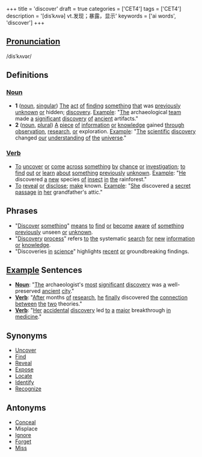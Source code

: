 +++
title = 'discover'
draft = true
categories = ['CET4']
tags = ['CET4']
description = '[disˈkʌvə] vt.发现；暴露，显示'
keywords = ['ai words', 'discover']
+++

## [Pronunciation](/en/post/pronunciation/)
/disˈkʌvər/

## Definitions
### [Noun](/en/post/noun/)
- **1** ([noun](/en/post/noun/), [singular](/en/post/singular/)) [The](/en/post/the/) [act](/en/post/act/) [of](/en/post/of/) [finding](/en/post/finding/) [something](/en/post/something/) [that](/en/post/that/) was [previously](/en/post/previously/) [unknown](/en/post/unknown/) [or](/en/post/or/) hidden; [discovery](/en/post/discovery/). [Example](/en/post/example/): "[The](/en/post/the/) archaeological [team](/en/post/team/) made [a](/en/post/a/) [significant](/en/post/significant/) [discovery](/en/post/discovery/) [of](/en/post/of/) [ancient](/en/post/ancient/) artifacts."
- **2** ([noun](/en/post/noun/), [plural](/en/post/plural/)) [A](/en/post/a/) [piece](/en/post/piece/) [of](/en/post/of/) [information](/en/post/information/) [or](/en/post/or/) [knowledge](/en/post/knowledge/) gained [through](/en/post/through/) [observation](/en/post/observation/), [research](/en/post/research/), [or](/en/post/or/) exploration. [Example](/en/post/example/): "[The](/en/post/the/) [scientific](/en/post/scientific/) [discovery](/en/post/discovery/) changed [our](/en/post/our/) [understanding](/en/post/understanding/) [of](/en/post/of/) [the](/en/post/the/) [universe](/en/post/universe/)."

### [Verb](/en/post/verb/)
- [To](/en/post/to/) [uncover](/en/post/uncover/) [or](/en/post/or/) [come](/en/post/come/) [across](/en/post/across/) [something](/en/post/something/) [by](/en/post/by/) [chance](/en/post/chance/) [or](/en/post/or/) [investigation](/en/post/investigation/); [to](/en/post/to/) [find](/en/post/find/) [out](/en/post/out/) [or](/en/post/or/) [learn](/en/post/learn/) [about](/en/post/about/) [something](/en/post/something/) [previously](/en/post/previously/) [unknown](/en/post/unknown/). [Example](/en/post/example/): "[He](/en/post/he/) discovered [a](/en/post/a/) [new](/en/post/new/) species [of](/en/post/of/) [insect](/en/post/insect/) [in](/en/post/in/) [the](/en/post/the/) rainforest."
- [To](/en/post/to/) [reveal](/en/post/reveal/) [or](/en/post/or/) [disclose](/en/post/disclose/); [make](/en/post/make/) known. [Example](/en/post/example/): "[She](/en/post/she/) discovered [a](/en/post/a/) [secret](/en/post/secret/) [passage](/en/post/passage/) [in](/en/post/in/) [her](/en/post/her/) grandfather's attic."

## Phrases
- "[Discover](/en/post/discover/) [something](/en/post/something/)" [means](/en/post/means/) [to](/en/post/to/) [find](/en/post/find/) [or](/en/post/or/) [become](/en/post/become/) [aware](/en/post/aware/) [of](/en/post/of/) [something](/en/post/something/) [previously](/en/post/previously/) unseen [or](/en/post/or/) [unknown](/en/post/unknown/).
- "[Discovery](/en/post/discovery/) [process](/en/post/process/)" refers [to](/en/post/to/) [the](/en/post/the/) systematic [search](/en/post/search/) [for](/en/post/for/) [new](/en/post/new/) [information](/en/post/information/) [or](/en/post/or/) [knowledge](/en/post/knowledge/).
- "Discoveries [in](/en/post/in/) [science](/en/post/science/)" highlights [recent](/en/post/recent/) [or](/en/post/or/) groundbreaking findings.

## [Example](/en/post/example/) Sentences
- **[Noun](/en/post/noun/)**: "[The](/en/post/the/) archaeologist's [most](/en/post/most/) [significant](/en/post/significant/) [discovery](/en/post/discovery/) was [a](/en/post/a/) well-preserved [ancient](/en/post/ancient/) [city](/en/post/city/)."
- **[Verb](/en/post/verb/)**: "[After](/en/post/after/) months [of](/en/post/of/) [research](/en/post/research/), [he](/en/post/he/) [finally](/en/post/finally/) discovered [the](/en/post/the/) [connection](/en/post/connection/) [between](/en/post/between/) [the](/en/post/the/) [two](/en/post/two/) theories."
- **[Verb](/en/post/verb/)**: "[Her](/en/post/her/) [accidental](/en/post/accidental/) [discovery](/en/post/discovery/) led [to](/en/post/to/) [a](/en/post/a/) [major](/en/post/major/) breakthrough [in](/en/post/in/) [medicine](/en/post/medicine/)."

## Synonyms
- [Uncover](/en/post/uncover/)
- [Find](/en/post/find/)
- [Reveal](/en/post/reveal/)
- [Expose](/en/post/expose/)
- [Locate](/en/post/locate/)
- [Identify](/en/post/identify/)
- [Recognize](/en/post/recognize/)

## Antonyms
- [Conceal](/en/post/conceal/)
- Misplace
- [Ignore](/en/post/ignore/)
- [Forget](/en/post/forget/)
- [Miss](/en/post/miss/)
